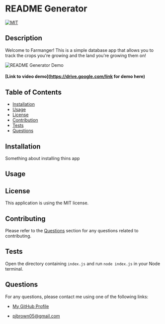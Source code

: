 # README Generator
[![MIT](https://img.shields.io/badge/license-MIT-brightgreen)](https://choosealicense.com/licenses/mit/)
## Description
Welcome to Farmanger! This is a simple database app that allows you to track the crops you're growing and the land you're growing them on!

![README Generator Demo](assets/demo.gif)
#### [Link to video demo](https://drive.google.com/link for demo here)

## Table of Contents
* <a href='#installation'>Installation</a>
* <a href='#usage'>Usage</a>
* <a href='#license'>License</a>
* <a href='#contribution'>Contribution</a>
* <a href='#tests'>Tests</a>
* <a href='#questions'>Questions</a>
## Installation
Something about installing thins app
## Usage

## License
This application is using the MIT license.
## Contributing
Please refer to the <a href='#questions'>Questions</a> section for any questions related to contributing.
## Tests
Open the directory containing `index.js` and run `node index.js` in your Node terminal.
## Questions
  For any questions, please contact me using one of the following links:

* [My GitHub Profile](https://github.com/pj-brown)

* pjbrown05@gmail.com
